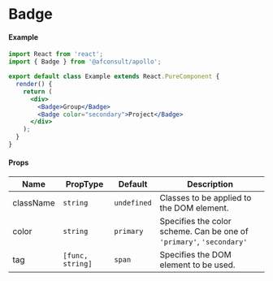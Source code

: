 # Badge

#### Example

```jsx
import React from 'react';
import { Badge } from '@afconsult/apollo';

export default class Example extends React.PureComponent {
  render() {
    return (
      <div>
        <Badge>Group</Badge>
        <Badge color="secondary">Project</Badge>
      </div>
    );
  }
}
```

#### Props

| Name      | PropType         | Default     | Description                                                          |
| --------- | ---------------- | ----------- | -------------------------------------------------------------------- |
| className | `string`         | `undefined` | Classes to be applied to the DOM element.                            |
| color     | `string`         | `primary`   | Specifies the color scheme. Can be one of `'primary'`, `'secondary'` |
| tag       | `[func, string]` | `span`      | Specifies the DOM element to be used.                                |
